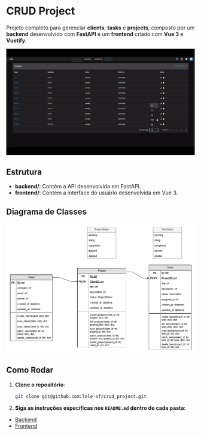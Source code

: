 # CRUD Project

Projeto completo para gerenciar **clients**, **tasks** e **projects**, composto por um **backend** desenvolvido com **FastAPI** e um **frontend** criado com **Vue 3** e **Vuetify**.

![Demo](./assets/demo.gif)

## Estrutura
- **backend/**: Contém a API desenvolvida em FastAPI.
- **frontend/**: Contém a interface do usuário desenvolvida em Vue 3.

## Diagrama de Classes
<img src="./assets/class_diagram.png" alt="Class Diagram">

## Como Rodar
1. **Clone o repositório**:
   ```bash
   git clone git@github.com:lele-sf/crud_project.git
    ```
2. **Siga as instruções específicas nos `README.md` dentro de cada pasta**:
- [Backend](https://github.com/lele-sf/crud_project/tree/main/crud-backend)
- [Frontend](https://github.com/lele-sf/crud_project/tree/main/crud-frontend)
